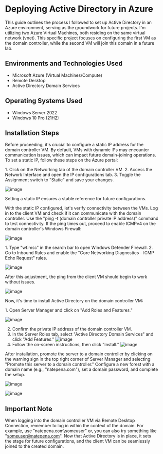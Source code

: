 <h1>Deploying Active Directory in Azure</h1>
This guide outlines the process I followed to set up Active Directory in an Azure environment, serving as the groundwork for future projects. I'm utilizing two Azure Virtual Machines, both residing on the same virtual network (vnet). This specific project focuses on configuring the first VM as the domain controller, while the second VM will join this domain in a future lab.

<h2>Environments and Technologies Used</h2>

- Microsoft Azure (Virtual Machines/Compute)
- Remote Desktop
- Active Directory Domain Services

<h2>Operating Systems Used</h2>

- Windows Server 2022
- Windows 10 Pro (21H2)

<h2>Installation Steps</h2>

<p>
Before proceeding, it's crucial to configure a static IP address for the domain controller VM. By default, VMs with dynamic IPs may encounter communication issues, which can impact future domain-joining operations. To set a static IP, follow these steps on the Azure portal:
</p>

<p>
1. Click on the Networking tab of the domain controller VM.
2. Access the Network Interface and open the IP configurations tab.
3. Toggle the Assignment switch to "Static" and save your changes.
  
![image](https://github.com/itnatepena/install-ad/assets/147539410/36508d6a-446a-4d14-a08a-ce4bfef43040)
</p>

<p>
Setting a static IP ensures a stable reference for future configurations.
</p>

<p>
With the static IP configured, let's verify connectivity between the VMs. Log in to the client VM and check if it can communicate with the domain controller. Use the "ping -t (domain controller private IP address)" command to test connectivity. If the ping times out, proceed to enable ICMPv4 on the domain controller's Windows Firewall:
  
![image](https://github.com/itnatepena/install-ad/assets/147539410/57843d02-0519-4dcd-aff7-a0d8a5f230d1)

</p>

<p>
1. Type "wf.msc" in the search bar to open Windows Defender Firewall.
2. Go to Inbound Rules and enable the "Core Networking Diagnostics - ICMP Echo Request" rules.
  
![image](https://github.com/itnatepena/install-ad/assets/147539410/344ab8bf-278f-475e-a73d-66dca11d5c69)

</p>

<p>
After this adjustment, the ping from the client VM should begin to work without issues.
  
![image](https://github.com/itnatepena/install-ad/assets/147539410/97159bc5-c5c8-4452-a16a-7e5af7940381)

</p>

<p>
Now, it's time to install Active Directory on the domain controller VM:
</p>

<p>
1. Open Server Manager and click on "Add Roles and Features."
  
![image](https://github.com/itnatepena/install-ad/assets/147539410/c2e8dc6b-4623-414a-bd68-a11668eca7a6)

2. Confirm the private IP address of the domain controller VM.
3. In the Server Roles tab, select "Active Directory Domain Services" and click "Add Features."
![image](https://github.com/itnatepena/install-ad/assets/147539410/8450a43a-4f3c-48a1-a384-ae6b3b2c4566)
4. Follow the on-screen instructions, then click "Install."
![image](https://github.com/itnatepena/install-ad/assets/147539410/068484bc-3a9e-4802-93df-d5ba0efa361d)

</p>

<p>
After installation, promote the server to a domain controller by clicking on the warning sign in the top right corner of Server Manager and selecting "Promote this server to a domain controller." Configure a new forest with a domain name (e.g., "natepena.com"), set a domain password, and complete the setup.
  
![image](https://github.com/itnatepena/install-ad/assets/147539410/42feb3e0-3cf4-40c0-966e-8f2ae6578d1f)

![image](https://github.com/itnatepena/install-ad/assets/147539410/39edc380-c79d-40e7-b3f5-4f016249f7d4)


</p>

<h2>Important Note</h2>

When logging into the domain controller VM via Remote Desktop Connection, remember to log in within the context of the domain. For example, use "natepena.com\someuser" or, you can also try something like "someuser@natepena.com". Now that Active Directory is in place, it sets the stage for future configurations, and the client VM can be seamlessly joined to the created domain.
